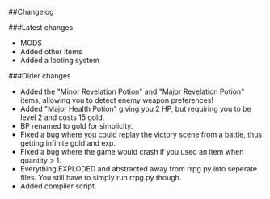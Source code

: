 ##Changelog


###Latest changes
* MODS
* Added other items
* Added a looting system

###Older changes
* Added the "Minor Revelation Potion" and "Major Revelation Potion" items, allowing you to detect enemy weapon preferences!
* Added "Major Health Potion" giving you 2 HP, but requiring you to be level 2 and costs 15 gold.
* BP renamed to gold for simplicity.
* Fixed a bug where you could replay the victory scene from a battle, thus getting infinite gold and exp.
* Fixed a bug where the game would crash if you used an item when quantity > 1.
* Everything EXPLODED and abstracted away from rrpg.py into seperate files. You still have to simply run rrpg.py though.
* Added compiler script.